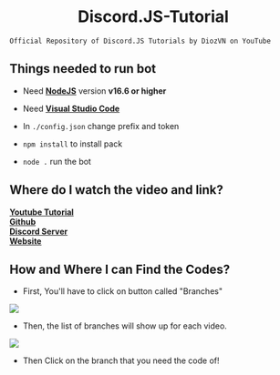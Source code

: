 <div align="center">
  <p>
    <h1>Discord.JS-Tutorial</h1>
  </p>
</div>


```
Official Repository of Discord.JS Tutorials by DiozVN on YouTube
```
## Things needed to run bot

- Need [**NodeJS**](https://nodejs.org/en/) version **v16.6 or higher**
- Need [**Visual Studio Code**](https://code.visualstudio.com)

- In `./config.json` change prefix and token

- `npm install` to install pack

- `node .` run the bot

## Where do I watch the video and link?
[**Youtube Tutorial**](https://www.youtube.com/watch?v=ByVaFGr-ypw&list=PL5d83kTL8Wxu_sh16iTO8l5AKOxC3k3rm)<br>
[**Github**](https://github.com/DiozVN)<br>
[**Discord Server**](https://discord.com/invite/h597xJvftX)<br>
[**Website**](UpdateSoon)

## How and Where I can Find the Codes?

- First, You'll have to click on button called "Branches"

 ![](https://user-images.githubusercontent.com/59381835/83589891-6241f580-a509-11ea-86a7-5e846d4089a8.png)


- Then, the list of branches will show up for each video.

![](https://user-images.githubusercontent.com/59381835/83589430-8bae5180-a508-11ea-975a-ae4fee409fde.png)

- Then Click on the branch that you need the code of!
